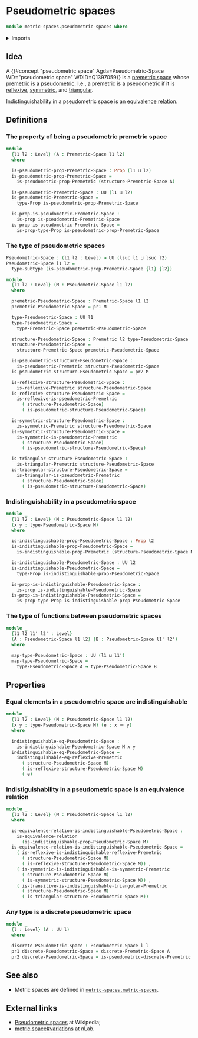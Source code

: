# Pseudometric spaces

```agda
module metric-spaces.pseudometric-spaces where
```

<details><summary>Imports</summary>

```agda
open import foundation.binary-relations
open import foundation.dependent-pair-types
open import foundation.equivalence-relations
open import foundation.identity-types
open import foundation.propositions
open import foundation.sets
open import foundation.subtypes
open import foundation.universe-levels

open import metric-spaces.discrete-premetric-structures
open import metric-spaces.extensional-premetric-structures
open import metric-spaces.monotonic-premetric-structures
open import metric-spaces.premetric-spaces
open import metric-spaces.premetric-structures
open import metric-spaces.pseudometric-structures
open import metric-spaces.reflexive-premetric-structures
open import metric-spaces.symmetric-premetric-structures
open import metric-spaces.triangular-premetric-structures
```

</details>

## Idea

A
{{#concept "pseudometric space" Agda=Pseudometric-Space WD="pseudometric space" WDID=Q1397059}}
is a [premetric space](metric-spaces.premetric-spaces.md) whose
[premetric](metric-spaces.premetric-structures.md) is a
[pseudometric](metric-spaces.pseudometric-structures.md). I.e., a premetric is a
pseudometric if it is
[reflexive](metric-spaces.reflexive-premetric-structures.md),
[symmetric](metric-spaces.symmetric-premetric-structures.md), and
[triangular](metric-spaces.triangular-premetric-structures.md).

Indistinguishability in a pseudometric space is an
[equivalence relation](foundation.equivalence-relations.md).

## Definitions

### The property of being a pseudometric premetric space

```agda
module _
  {l1 l2 : Level} (A : Premetric-Space l1 l2)
  where

  is-pseudometric-prop-Premetric-Space : Prop (l1 ⊔ l2)
  is-pseudometric-prop-Premetric-Space =
    is-pseudometric-prop-Premetric (structure-Premetric-Space A)

  is-pseudometric-Premetric-Space : UU (l1 ⊔ l2)
  is-pseudometric-Premetric-Space =
    type-Prop is-pseudometric-prop-Premetric-Space

  is-prop-is-pseudometric-Premetric-Space :
    is-prop is-pseudometric-Premetric-Space
  is-prop-is-pseudometric-Premetric-Space =
    is-prop-type-Prop is-pseudometric-prop-Premetric-Space
```

### The type of pseudometric spaces

```agda
Pseudometric-Space : (l1 l2 : Level) → UU (lsuc l1 ⊔ lsuc l2)
Pseudometric-Space l1 l2 =
  type-subtype (is-pseudometric-prop-Premetric-Space {l1} {l2})

module _
  {l1 l2 : Level} (M : Pseudometric-Space l1 l2)
  where

  premetric-Pseudometric-Space : Premetric-Space l1 l2
  premetric-Pseudometric-Space = pr1 M

  type-Pseudometric-Space : UU l1
  type-Pseudometric-Space =
    type-Premetric-Space premetric-Pseudometric-Space

  structure-Pseudometric-Space : Premetric l2 type-Pseudometric-Space
  structure-Pseudometric-Space =
    structure-Premetric-Space premetric-Pseudometric-Space

  is-pseudometric-structure-Pseudometric-Space :
    is-pseudometric-Premetric structure-Pseudometric-Space
  is-pseudometric-structure-Pseudometric-Space = pr2 M

  is-reflexive-structure-Pseudometric-Space :
    is-reflexive-Premetric structure-Pseudometric-Space
  is-reflexive-structure-Pseudometric-Space =
    is-reflexive-is-pseudometric-Premetric
      ( structure-Pseudometric-Space)
      ( is-pseudometric-structure-Pseudometric-Space)

  is-symmetric-structure-Pseudometric-Space :
    is-symmetric-Premetric structure-Pseudometric-Space
  is-symmetric-structure-Pseudometric-Space =
    is-symmetric-is-pseudometric-Premetric
      ( structure-Pseudometric-Space)
      ( is-pseudometric-structure-Pseudometric-Space)

  is-triangular-structure-Pseudometric-Space :
    is-triangular-Premetric structure-Pseudometric-Space
  is-triangular-structure-Pseudometric-Space =
    is-triangular-is-pseudometric-Premetric
      ( structure-Pseudometric-Space)
      ( is-pseudometric-structure-Pseudometric-Space)
```

### Indistinguishability in a pseudometric space

```agda
module _
  {l1 l2 : Level} (M : Pseudometric-Space l1 l2)
  (x y : type-Pseudometric-Space M)
  where

  is-indistinguishable-prop-Pseudometric-Space : Prop l2
  is-indistinguishable-prop-Pseudometric-Space =
    is-indistinguishable-prop-Premetric (structure-Pseudometric-Space M) x y

  is-indistinguishable-Pseudometric-Space : UU l2
  is-indistinguishable-Pseudometric-Space =
    type-Prop is-indistinguishable-prop-Pseudometric-Space

  is-prop-is-indistinguishable-Pseudometric-Space :
    is-prop is-indistinguishable-Pseudometric-Space
  is-prop-is-indistinguishable-Pseudometric-Space =
    is-prop-type-Prop is-indistinguishable-prop-Pseudometric-Space
```

### The type of functions between pseudometric spaces

```agda
module _
  {l1 l2 l1' l2' : Level}
  (A : Pseudometric-Space l1 l2) (B : Pseudometric-Space l1' l2')
  where

  map-type-Pseudometric-Space : UU (l1 ⊔ l1')
  map-type-Pseudometric-Space =
    type-Pseudometric-Space A → type-Pseudometric-Space B
```

## Properties

### Equal elements in a pseudometric space are indistinguishable

```agda
module _
  {l1 l2 : Level} (M : Pseudometric-Space l1 l2)
  {x y : type-Pseudometric-Space M} (e : x ＝ y)
  where

  indistinguishable-eq-Pseudometric-Space :
    is-indistinguishable-Pseudometric-Space M x y
  indistinguishable-eq-Pseudometric-Space =
    indistinguishable-eq-reflexive-Premetric
      ( structure-Pseudometric-Space M)
      ( is-reflexive-structure-Pseudometric-Space M)
      ( e)
```

### Indistiguishability in a pseudometric space is an equivalence relation

```agda
module _
  {l1 l2 : Level} (M : Pseudometric-Space l1 l2)
  where

  is-equivalence-relation-is-indistinguishable-Pseudometric-Space :
    is-equivalence-relation
      (is-indistinguishable-prop-Pseudometric-Space M)
  is-equivalence-relation-is-indistinguishable-Pseudometric-Space =
    ( is-reflexive-is-indistinguishable-reflexive-Premetric
      ( structure-Pseudometric-Space M)
      ( is-reflexive-structure-Pseudometric-Space M)) ,
    ( is-symmetric-is-indistinguishable-is-symmetric-Premetric
      ( structure-Pseudometric-Space M)
      ( is-symmetric-structure-Pseudometric-Space M)) ,
    ( is-transitive-is-indistinguishable-triangular-Premetric
      ( structure-Pseudometric-Space M)
      ( is-triangular-structure-Pseudometric-Space M))
```

### Any type is a discrete pseudometric space

```agda
module _
  {l : Level} (A : UU l)
  where

  discrete-Pseudometric-Space : Pseudometric-Space l l
  pr1 discrete-Pseudometric-Space = discrete-Premetric-Space A
  pr2 discrete-Pseudometric-Space = is-pseudometric-discrete-Premetric
```

## See also

- Metric spaces are defined in
  [`metric-spaces.metric-spaces`](metric-spaces.metric-spaces.md).

## External links

- [Pseudometric spaces](https://en.wikipedia.org/wiki/Pseudometric_space) at
  Wikipedia;
- [metric space#variations](https://ncatlab.org/nlab/show/metric+space#variations)
  at $n$Lab.
